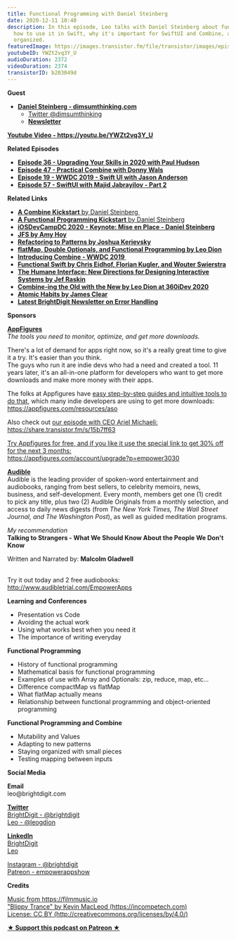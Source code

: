 ```yaml
---
title: Functional Programming with Daniel Steinberg
date: 2020-12-11 10:40
description: In this episode, Leo talks with Daniel Steinberg about functional programming,
  how to use it in Swift, why it's important for SwiftUI and Combine, and how to stay
  organized.
featuredImage: https://images.transistor.fm/file/transistor/images/episode/419435/full_1607699656-artwork.jpg
youtubeID: YWZt2vq3Y_U
audioDuration: 2372
videoDuration: 2374
transistorID: b203049d
---
```

<p><b>Guest</b></p><ul><li>
<a href="https://dimsumthinking.com"><strong>Daniel Steinberg - dimsumthinking.com</strong></a><ul>
<li><a href="https://twitter.com/dimsumthinking">Twitter @dimsumthinking</a></li>
<li><a href="https://www.dimsumthinking.com/Newsletter/"><strong>Newsletter</strong></a></li>
</ul>
</li></ul><p><a href="https://youtu.be/YWZt2vq3Y_U"><strong>Youtube Video - https://youtu.be/YWZt2vq3Y_U</strong></a></p><p><b>Related Episodes</b></p><ul>
<li><a href="https://share.transistor.fm/s/eba8ef64"><strong>Episode 36 - Upgrading Your Skills in 2020 with Paul Hudson</strong></a></li>
<li><a href="https://share.transistor.fm/s/8442feb7"><strong>Episode 47 - Practical Combine with Donny Wals</strong></a></li>
<li><a href="https://share.transistor.fm/s/03051561"><strong>Episode 19 - WWDC 2019 - Swift UI with Jason Anderson</strong></a></li>
<li><a href="https://share.transistor.fm/s/dfb18c54"><strong>Episode 57 - SwiftUI with Majid Jabrayilov - Part 2</strong></a></li>
</ul><p><b>Related Links</b></p><ul>
<li><a href="https://gumroad.com/l/combineKickstart"><strong>A Combine Kickstart</strong> by Daniel Steinberg </a></li>
<li><a href="https://gumroad.com/l/functionalKickstart"><strong>A Functional Programming Kickstart</strong> by Daniel Steinberg</a></li>
<li><a href="https://www.youtube.com/watch?v=fImG9tMrzsQ"><strong>iOSDevCampDC 2020 - Keynote: Mise en Place - Daniel Steinberg</strong></a></li>
<li><a href="https://stackingthebricks.com/just-fucking-ship/"><strong>JFS by Amy Hoy</strong></a></li>
<li><a href="https://www.amazon.com/Refactoring-Patterns-Joshua-Kerievsky/dp/0321213351"><strong>Refactoring to Patterns by Joshua Kerievsky</strong></a></li>
<li><a href="https://learningswift.brightdigit.com/flatmap-double-optionals-functional-programming/"><strong>flatMap, Double Optionals, and Functional Programming by Leo Dion</strong></a></li>
<li><a href="https://developer.apple.com/videos/play/wwdc2019/722/"><strong>Introducing Combine - WWDC 2019 </strong></a></li>
<li><a href="https://www.objc.io/books/functional-swift/"><strong>Functional Swift by Chris Eidhof, Florian Kugler, and Wouter Swierstra</strong></a></li>
<li><a href="https://www.amazon.com/Humane-Interface-Directions-Designing-Interactive/dp/0201379376"><strong>The Humane Interface: New Directions for Designing Interactive Systems by Jef Raskin</strong></a></li>
<li><a href="https://vimeo.com/459004230"><strong>Combine-ing the Old with the New by Leo Dion at 360iDev 2020</strong></a></li>
<li><a href="https://jamesclear.com/atomic-habits"><strong>Atomic Habits by James Clear</strong></a></li>
<li><a href="https://mailchi.mp/c4e898297781/errors-201209"><strong>Latest BrightDigit Newsletter on Error Handling</strong></a></li>
</ul><p><b>Sponsors</b></p><p><a href="https://appfigures.com/account/upgrade?p=empower3030"><strong>AppFigures</strong></a><strong><br></strong><em>The tools you need to monitor, optimize, and get more downloads.</em><strong></strong></p><p>There's a lot of demand for apps right now, so it's a really great time to give it a try. It's easier than you think.<br>The guys who run it are indie devs who had a need and created a tool. 11 years later, it's an all-in-one platform for developers who want to get more downloads and make more money with their apps.</p><p>The folks at Appfigures have <a href="https://appfigures.com/resources/aso">easy step-by-step guides and intuitive tools to do that</a>, which many indie developers are using to get more downloads:<br><a href="https://appfigures.com/resources/aso">https://appfigures.com/resources/aso</a></p><p>Also check out <a href="https://share.transistor.fm/s/15b7ff63">our episode with CEO Ariel Michaeli:<br>https://share.transistor.fm/s/15b7ff63</a></p><p><a href="https://appfigures.com/account/upgrade?p=empower3030">Try Appfigures for free, and if you like it use the special link to get 30% off for the next 3 months:</a><a href="https://www.linode.com/?r=97e09acbd5d304d87dadef749491d245e71c74e7"><br></a><a href="https://appfigures.com/account/upgrade?p=empower3030">https://appfigures.com/account/upgrade?p=empower3030</a></p><p><a href="http://www.audibletrial.com/EmpowerApps"><strong>Audible</strong></a><strong><br></strong>Audible is the leading provider of spoken-word entertainment and audiobooks, ranging from best sellers, to celebrity memoirs, news, business, and self-development. Every month, members get one (1) credit to pick any title, plus two (2) Audible Originals from a monthly selection, and access to daily news digests (from <em>The New York Times, The Wall Street Journal, and The Washington Post</em>), as well as guided meditation programs.</p><p><em>My recommendation</em><br><strong>Talking to Strangers - What We Should Know About the People We Don't Know</strong></p><p>Written and Narrated by: <strong>Malcolm Gladwell</strong></p><p><br>Try it out today and 2 free audiobooks:<br><a href="http://www.audibletrial.com/EmpowerApps">http://www.audibletrial.com/EmpowerApps</a></p><p><b>Learning and Conferences</b></p><ul>
<li>Presentation vs Code</li>
<li>Avoiding the actual work</li>
<li>Using what works best when you need it</li>
<li>The importance of writing everyday</li>
</ul><p><b>Functional Programming</b></p><ul>
<li>History of functional programming</li>
<li>Mathematical basis for functional programming</li>
<li>Examples of use with Array and Optionals: zip, reduce, map, etc...</li>
<li>Difference compactMap vs flatMap</li>
<li>What flatMap actually means</li>
<li>Relationship between functional programming and object-oriented programming</li>
</ul><p><b>Functional Programming and Combine</b></p><ul>
<li>Mutability and Values</li>
<li>Adapting to new patterns</li>
<li>Staying organized with small pieces</li>
<li>Testing mapping between inputs</li>
</ul><p><b>Social Media</b></p><p><strong>Email</strong><br>leo@brightdigit.com</p><p><a href="https://twitter.com/brightdigit"><strong>Twitter </strong><br>BrightDigit - @brightdigit</a><br><a href="https://twitter.com/leogdion">Leo - @leogdion</a></p><p><a href="https://www.linkedin.com/company/bright-digit"><strong>LinkedIn</strong><br>BrightDigit</a><br><a href="https://www.linkedin.com/in/leogdion/">Leo</a></p><p><a href="https://www.instagram.com/brightdigit/">Instagram - @brightdigit</a><br><a href="https://www.patreon.com/empowerappsshow">Patreon - empowerappshow</a></p><p><b>Credits</b></p><p><a href="https://filmmusic.io/">Music from https://filmmusic.io</a><br><a href="https://incompetech.com/">"Blippy Trance" by Kevin MacLeod (https://incompetech.com)</a><br><a href="http://creativecommons.org/licenses/by/4.0/">License: CC BY (http://creativecommons.org/licenses/by/4.0/)</a></p><p><strong><a href="https://www.patreon.com/empowerappsshow" rel="payment" title="★ Support this podcast on Patreon ★">★ Support this podcast on Patreon ★</a></strong></p>
      